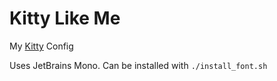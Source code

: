 # Kitty Like Me

My [Kitty](https://sw.kovidgoyal.net/kitty/) Config

Uses JetBrains Mono.
Can be installed with `./install_font.sh`
